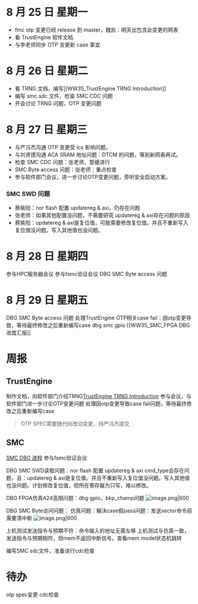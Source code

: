 # 8 月 25 日 星期一

- fmc otp 变更已经 release 到 master，魏凯：明天出包含此变更的网表
- 看 TrustEngine 软件文档
- 与李老师同步 OTP 变更新 case 事宜

# 8 月 26 日 星期二

- 看 TRNG 文档，编写[[WW35_TrustEngine TRNG Introduction]]
- 编写 smc.sdc 文件，检查 SMC CDC 问题
- 开会讨论 TRNG 问题，OTP 变更问题

# 8 月 27 日 星期三

- 与严冯杰沟通 OTP 变更受 lcs 影响问题。
- 与刘贤德沟通 ACA SRAM 地址问题：DTCM 的问题，等到新网表再试。
- 检查 SMC CDC 问题：张老师，暂缓进行
- SMC Byte access 问题：张老师：重点检查
- 参与软件部门会议，进一步讨论OTP变更问题，旁听安全启动方案。

### SMC SWD 问题

- 蔡紫阳：nor flash 配置 updatereg & axi，仍存在问题
- 张老师：如果其他配置没问题，不需要研究 updatereg & axi存在问题的原因
- 蔡紫阳：updatereg & axi是复位值，可能需要修改复位值。并且不重新写入复位值没问题。写入其他值也没问题。

# 8 月 28 日 星期四

参与HPC服务器会议
参与fsmc验证会议
DBG SMC Byte access 问题

# 8 月 29 日 星期五

DBG SMC Byte access 问题
处理TrustEngine OTP相关case fail：因otp变更导致，等待最终修改之后重新编写case
dbg smc gpio
[[WW35_SMC_FPGA DBG进度汇报]]

# 周报

## TrustEngine

制作文档，向软件部门介绍TRNG[TrustEngine TRNG Introduction](https://h2t8ckbsk1.feishu.cn/wiki/C9Aqwe79kiWGwRkXkiDcsPcOn5b?from=from_copylink)
参与会议，与软件部门进一步讨论OTP变更问题
处理因otp变更导致case fail问题，等待最终修改之后重新编写case

> OTP SPEC需要随代码改动变更，待严冯杰提交

## SMC

[SMC DBG 进程](https://h2t8ckbsk1.feishu.cn/wiki/MKymwoR5IiHwoUkUhcAckbacnNc?from=from_copylink)
参与fsmc验证会议

DBG SMC SWD读取问题：nor flash 配置 updatereg & axi cmd_type会存在问题，且：updatereg & axi是复位值。并且不重新写入复位值没问题。写入其他值也没问题。计划修改复位值，但所在寄存器为只写，难以修改。

DBG FPGA仿真A24高阻问题：dbg gpio，bkp_champ问题
![image.png|600](https://lincx-img.oss-cn-shanghai.aliyuncs.com/img/20250901100516490.png)


DBG SMC Byte访问问题：
仿真问题：解决case假pass问题：发送sector命令前需要清中断
![image.png|600](https://lincx-img.oss-cn-shanghai.aliyuncs.com/img/20250901100523445.png)

上机测试发送指令与预期不符：命令输入的地址无需左移
上机测试与仿真一致，发送指令与预期相符，但mem不返回中断信号。查看mem model状态机跳转

编写SMC sdc文件，准备进行cdc检查

# 待办

otp spec变更
cdc检查